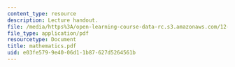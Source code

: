 ```yaml
---
content_type: resource
description: Lecture handout.
file: /media/https%3A/open-learning-course-data-rc.s3.amazonaws.com/12-800-fluid-dynamics-of-the-atmosphere-and-ocean-fall-2004/e03fe5799e4006d11b87627d5264561b_mathematics.pdf
file_type: application/pdf
resourcetype: Document
title: mathematics.pdf
uid: e03fe579-9e40-06d1-1b87-627d5264561b
---
```

